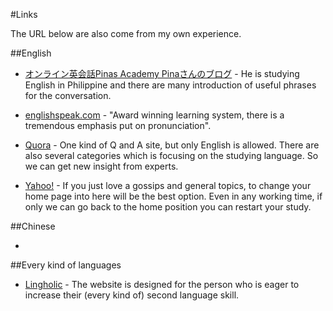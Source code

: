 #Links

The URL below are also come from my own experience.

##English 

- [オンライン英会話Pinas Academy Pinaさんのブログ](http://pinasan.com/english/today_study/13513) - He is studying English in Philippine and there are many introduction of useful phrases for the conversation. 


- [englishspeak.com](http://www.englishspeak.com/) - "Award winning learning system, there is a tremendous emphasis put on pronunciation".


- [Quora](https://www.quora.com/) - One kind of Q and A site, but only English is allowed. There are also several categories which is focusing on the studying language. So we can get new insight from experts.

- [Yahoo!](www.yahoo.com) - If you just love a gossips and general topics, to change your home page into here will be the best option. Even in any working time, if only we can go back to the home position you can restart your study.

##Chinese

- 

##Every kind of languages

- [Lingholic](http://www.lingholic.com/) - The website is designed for the person who is eager to increase their (every kind of) second language skill. 


